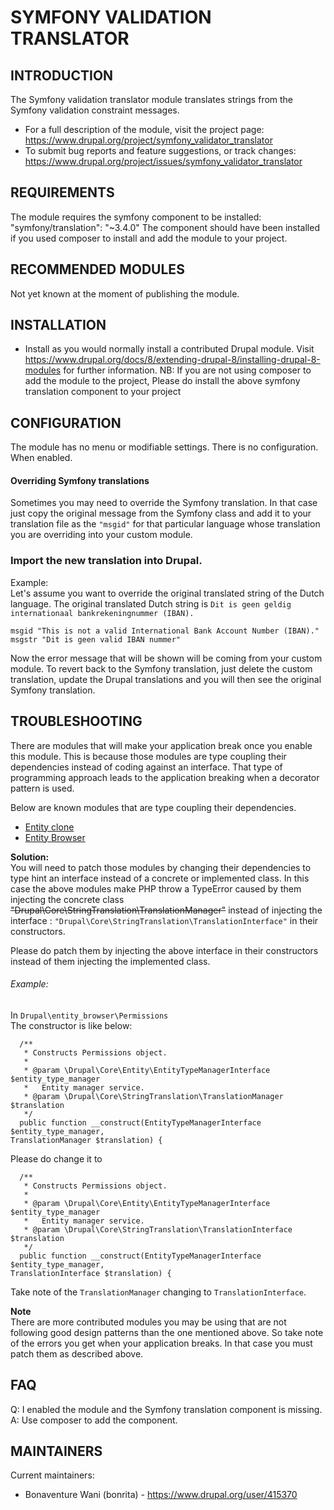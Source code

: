 # SYMFONY VALIDATION TRANSLATOR

INTRODUCTION
-----------------------
The Symfony validation translator module translates strings
from the Symfony validation constraint messages.

- For a full description of the module, visit the project page:
    https://www.drupal.org/project/symfony_validator_translator
- To submit bug reports and feature suggestions, or track changes:
    https://www.drupal.org/project/issues/symfony_validator_translator

REQUIREMENTS
------------
The module requires the symfony component to be installed:
"symfony/translation": "~3.4.0"
The component should have been installed if you used composer
to install and add the module to your project.

RECOMMENDED MODULES
-------------------
Not yet known at the moment of publishing the module.

INSTALLATION
------------
- Install as you would normally install a contributed Drupal 
  module. Visit
  https://www.drupal.org/docs/8/extending-drupal-8/installing-drupal-8-modules
  for further information.
NB:
If you are not using composer to add the module to the project,
Please do install the above symfony translation component 
to your project  

CONFIGURATION
-------------
The module has no menu or modifiable settings. There is no 
configuration. When enabled.

#### Overriding Symfony translations
Sometimes you may need to override the Symfony translation.
In that case just copy the original message from the Symfony
class and add it to your translation file as the `"msgid"` 
for that particular language whose translation you are 
overriding into your custom module.  

### Import the new translation into Drupal.  
Example:  
Let's assume you want to override the original translated 
string of the Dutch language. The original translated
 Dutch string is `Dit is geen geldig internationaal bankrekeningnummer (IBAN).`
```
msgid "This is not a valid International Bank Account Number (IBAN)."  
msgstr "Dit is geen valid IBAN nummer" 
``` 
Now the error message that will be shown will be coming from 
your custom module. To revert back to the Symfony translation, 
just delete the custom translation, update the Drupal translations
and you will then see the original Symfony translation.

TROUBLESHOOTING
---------------
There are modules that will make your application break once 
you enable this module. This is because those modules are type coupling their 
dependencies instead of coding against an interface. That type of programming 
approach leads to the application breaking when a decorator pattern is used.

Below are known modules that are type coupling their dependencies.
- [Entity clone](https://www.drupal.org/project/entity_clone)
- [Entity Browser](https://www.drupal.org/project/entity_browser)

**Solution:**  
You will need to patch those modules by changing their dependencies to type hint 
an interface instead of a concrete or implemented class. In this case the above 
modules make PHP throw a TypeError caused by them injecting the 
concrete class ~~"Drupal\Core\StringTranslation\TranslationManager"~~
instead of injecting the interface : 
`"Drupal\Core\StringTranslation\TranslationInterface"` 
in their constructors.

Please do patch them by injecting the above interface in their constructors 
instead of them injecting the implemented class.

###### Example:  
In `Drupal\entity_browser\Permissions`  
The constructor is like below:  
```
  /**
   * Constructs Permissions object.
   *
   * @param \Drupal\Core\Entity\EntityTypeManagerInterface $entity_type_manager
   *   Entity manager service.
   * @param \Drupal\Core\StringTranslation\TranslationManager $translation
   */
  public function __construct(EntityTypeManagerInterface $entity_type_manager, 
TranslationManager $translation) {
```
Please do change it to 
```
  /**
   * Constructs Permissions object.
   *
   * @param \Drupal\Core\Entity\EntityTypeManagerInterface $entity_type_manager
   *   Entity manager service.
   * @param \Drupal\Core\StringTranslation\TranslationInterface $translation
   */
  public function __construct(EntityTypeManagerInterface $entity_type_manager, 
TranslationInterface $translation) {
```

Take note of the `TranslationManager` changing to `TranslationInterface`.

**Note**  
There are more contributed modules you may be using that are not
following good design patterns than the one mentioned above. So 
take note of the errors you get when your application breaks. 
In that case you must patch them as described above.

FAQ
---
Q: I enabled the module and the Symfony translation component is missing.
A: Use composer to add the component.

MAINTAINERS
-----------
Current maintainers:
- Bonaventure Wani (bonrita) - https://www.drupal.org/user/415370

